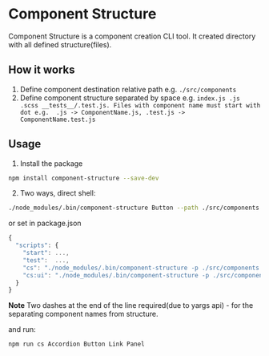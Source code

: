 # Component Structure

Component Structure is a component creation CLI tool. It created directory with all defined structure(files).

## How it works

1. Define component destination relative path e.g. `./src/components`
2. Define component structure separated by space e.g. `index.js .js .scss __tests__/.test.js. Files with component name must start with dot e.g.  .js -> ComponentName.js, .test.js -> ComponentName.test.js`

## Usage

1. Install the package

```sh
npm install component-structure --save-dev
```

2. Two ways, direct shell:

```sh
./node_modules/.bin/component-structure Button --path ./src/components --structure index.js .js __tests__/.test.js __tests__/.e2e.js
```

or set in package.json

```javascript
{
  "scripts": {
    "start": ...,
    "test":  ...,
    "cs": "./node_modules/.bin/component-structure -p ./src/components -s index.js .js __tests__/.test.js __tests__/.e2e.js --"
    "cs:ui": "./node_modules/.bin/component-structure -p ./src/components/ui -s index.js .js __tests__/.test.js __tests__/.e2e.js --"
  }
}
```
**Note** 
Two dashes at the end of the line required(due to yargs api) - for the separating component names from structure. 

and run:
```sh
npm run cs Accordion Button Link Panel
```

